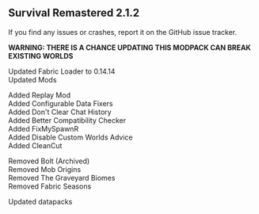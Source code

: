 ## Survival Remastered 2.1.2


If you find any issues or crashes, report it on the GitHub issue tracker.

**WARNING: THERE IS A CHANCE UPDATING THIS MODPACK CAN BREAK EXISTING WORLDS**

Updated Fabric Loader to 0.14.14\
Updated Mods

Added Replay Mod\
Added Configurable Data Fixers\
Added Don't Clear Chat History\
Added Better Compatibility Checker\
Added FixMySpawnR\
Added Disable Custom Worlds Advice\
Added CleanCut

Removed Bolt (Archived)\
Removed Mob Origins\
Removed The Graveyard Biomes\
Removed Fabric Seasons

Updated datapacks